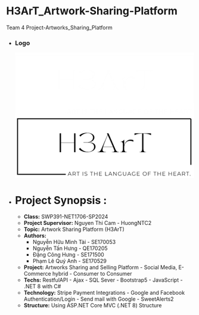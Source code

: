 # H3ArT_Artwork-Sharing-Platform
Team 4 Project-Artworks_Sharing_Platform
  - ### Logo
    ![H3ArT Logo](Source_Code/H3ArTArtwork/H3ArTArtwork/wwwroot/image/login/MergedImages.png)
- # **Project Synopsis :**
  - **Class:** SWP391-NET1706-SP2024
  - **Project Supervisor:** Nguyen Thi Cam - HuongNTC2
  - **Topic:** Artwork Sharing Platform (H3ArT)
  - **Authors:**
    - Nguyễn Hữu Minh Tài - SE170053
    - Nguyễn Tấn Hưng - QE170205
    - Đặng Công Hưng - SE171500
    - Phạm Lê Quý Anh - SE170529
  - **Project:** Artworks Sharing and Selling Platform - Social Media, E-Commerce hybrid - Consumer to Consumer
  - **Techs:** RestfulAPI - Ajax - SQL Sever - Bootstrap5 - JavaScript - .NET 8 with C#
  - **Technology:** Stripe Payment Integrations - Google and Facebook Authentication/Login - Send mail with Google - SweetAlerts2
  - **Structure:** Using ASP.NET Core MVC (.NET 8) Structure 
